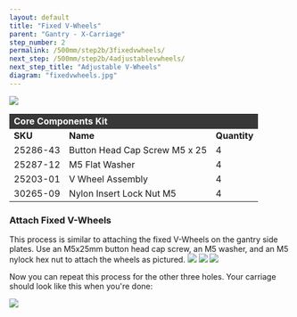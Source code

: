 ```yaml
---
layout: default
title: "Fixed V-Wheels"
parent: "Gantry - X-Carriage"
step_number: 2
permalink: /500mm/step2b/3fixedvwheels/
next_step: /500mm/step2b/4adjustablevwheels/
next_step_title: "Adjustable V-Wheels"
diagram: "fixedvwheels.jpg"
---
```

<img src="../../step2/photo/jpfs_DSC2641.jpg">

<table>
  <tr>
    <td style="color:#fff;background: #383838" colspan="3">
      <b>Core Components Kit</b>
    </td>
  </tr>
  <tr>
    <td>
      <b>SKU</b>
    </td>
    <td>
      <b>Name</b>
    </td>
    <td>
      <b>Quantity</b>
    </td>
  </tr>
  <tr>
    <td>
      25286-43
    </td>
    <td>
      Button Head Cap Screw M5 x 25
    </td>
    <td>
      4
    </td>
  </tr>
  <tr>
    <td>
      25287-12
    </td>
    <td>
      M5 Flat Washer
    </td>
    <td>
      4
    </td>
  </tr>
  <tr>
    <td>
      25203-01
    </td>
    <td>
      V Wheel Assembly
    </td>
    <td>
      4
    </td>
  </tr>
  <tr>
    <td>
      30265-09
    </td>
    <td>
      Nylon Insert Lock Nut M5
    </td>
    <td>
      4
    </td>
  </tr>
</table>

<h3>Attach Fixed V-Wheels</h3>
This process is similar to attaching the fixed V-Wheels on the gantry side plates. Use an M5x25mm button head cap screw, an M5 washer, and an M5 nylock hex nut to attach the wheels as pictured.

<img src="../../step2/photo/jpfs_DSC2637.jpg">
<img src="../../step2/photo/jpfs_DSC2638.jpg">
<img src="../../step2/photo/jpfs_DSC2640.jpg">

Now you can repeat this process for the other three holes. Your carriage should look like this when you're done:

<img src="../../step2/photo/jpfs_DSC3464.jpg">
